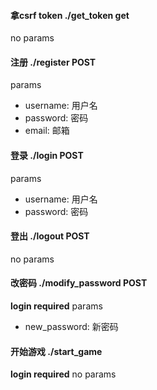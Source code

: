 #### 拿csrf token ./get_token get
no params


#### 注册 ./register POST
params
- username: 用户名
- password: 密码
- email: 邮箱


#### 登录 ./login POST
params
- username: 用户名
- password: 密码

#### 登出 ./logout POST
no params

#### 改密码 ./modify_password POST
**login required**
params
- new_password: 新密码


#### 开始游戏 ./start_game
**login required**
no params
